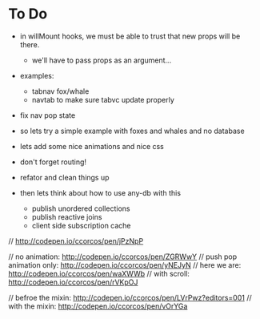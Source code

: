 # To Do

- in willMount hooks, we must be able to trust that new props will be there.
  - we'll have to pass props as an argument...


- examples:
  - tabnav fox/whale
  - navtab to make sure tabvc update properly


- fix nav pop state
- so lets try a simple example with foxes and whales and no database
- lets add some nice animations and nice css
- don't forget routing!
- refator and clean things up


- then lets think about how to use any-db with this
  - publish unordered collections
  - publish reactive joins
  - client side subscription cache


// http://codepen.io/ccorcos/pen/jPzNpP

// no animation: http://codepen.io/ccorcos/pen/ZGRWwY
// push pop animation only: http://codepen.io/ccorcos/pen/yNEJyN
// here we are: http://codepen.io/ccorcos/pen/waXWWb
// with scroll: http://codepen.io/ccorcos/pen/rVKpOJ

// befroe the mixin: http://codepen.io/ccorcos/pen/LVrPwz?editors=001
// with the mixin: http://codepen.io/ccorcos/pen/vOrYGa
